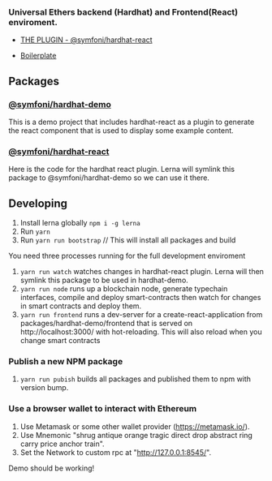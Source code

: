 ### Universal Ethers backend (Hardhat) and Frontend(React) enviroment.

- [THE PLUGIN - @symfoni/hardhat-react](https://github.com/symfoni/hardhat-plugins/tree/master/packages/hardhat-react)

- [Boilerplate](https://github.com/symfoni/hardhat-react-boilerplate)

## Packages

### [@symfoni/hardhat-demo](https://github.com/symfoni/hardhat-plugins/tree/hardhat/packages/hardhat-demo)

This is a demo project that includes hardhat-react as a plugin to generate the react component that is used to display some example content.

### [@symfoni/hardhat-react](https://github.com/symfoni/hardhat-plugins/tree/hardhat/packages/hardhat-react)

Here is the code for the hardhat react plugin. Lerna will symlink this package to @symfoni/hardhat-demo so we can use it there.

## Developing

1. Install lerna globally `npm i -g lerna`
2. Run `yarn`
3. Run `yarn run bootstrap` // This will install all packages and build

You need three processes running for the full development enviroment

1. `yarn run watch` watches changes in hardhat-react plugin. Lerna will then symlink this package to be used in hardhat-demo.
2. `yarn run node` runs up a blockchain node, generate typechain interfaces, compile and deploy smart-contracts then watch for changes in smart contracts and deploy them.
3. `yarn run frontend` runs a dev-server for a create-react-application from packages/hardhat-demo/frontend that is served on http://localhost:3000/ with hot-reloading. This will also reload when you change smart contracts

### Publish a new NPM package

1. `yarn run pubish` builds all packages and published them to npm with version bump.

### Use a browser wallet to interact with Ethereum

1. Use Metamask or some other wallet provider (https://metamask.io/).
2. Use Mnemonic "shrug antique orange tragic direct drop abstract ring carry price anchor train".
3. Set the Network to custom rpc at "http://127.0.0.1:8545/".

Demo should be working!
